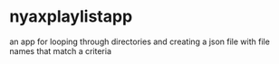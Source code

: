 # nyaxplaylistapp
an app for looping through directories and creating a json file with file names that match a criteria
